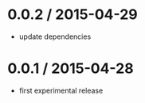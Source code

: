 0.0.2 / 2015-04-29
==================

* update dependencies

0.0.1 / 2015-04-28
==================

* first experimental release
